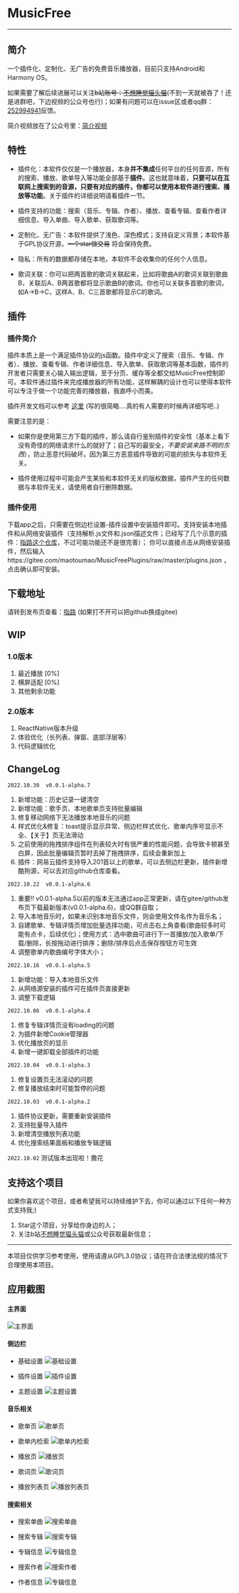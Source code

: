 # MusicFree
---
## 简介
一个插件化、定制化、无广告的免费音乐播放器，目前只支持Android和Harmony OS。

如果需要了解后续进展可以关注~~b站账号：[不想睡觉猫头猫](https://space.bilibili.com/12866223)~~(不到一天就被吞了！还是进群吧，下边视频的公众号也行)；如果有问题可以在issue区或者qq群：[252994941](https://jq.qq.com/?_wv=1027&k=igip9n4T)反馈。

简介视频放在了公众号里：[简介视频](https://mp.weixin.qq.com/s/sH_2vRm7EyBGgWggkJmsdg)

## 特性
- 插件化：本软件仅仅是一个播放器，本身**并不集成**任何平台的任何音源，所有的搜索、播放、歌单导入等功能全部基于**插件**。这也就意味着，**只要可以在互联网上搜索到的音源，只要有对应的插件，你都可以使用本软件进行搜索、播放等功能**。关于插件的详细说明请看插件一节。

- 插件支持的功能：搜索（音乐、专辑、作者）、播放、查看专辑、查看作者详细信息、导入单曲、导入歌单、获取歌词等。

- 定制化、无广告：本软件提供了浅色、深色模式；支持自定义背景；本软件基于GPL协议开源，~~一个star做交易~~ 将会保持免费。
- 隐私：所有的数据都存储在本地，本软件不会收集你的任何个人信息。
- 歌词关联：你可以把两首歌的歌词关联起来，比如将歌曲A的歌词关联到歌曲B，关联后A、B两首歌都将显示歌曲B的歌词。你也可以关联多首歌的歌词，如A->B->C，这样A、B、C三首歌都将显示C的歌词。

## 插件
### 插件简介
插件本质上是一个满足插件协议的js函数。插件中定义了搜索（音乐、专辑、作者）、播放、查看专辑、作者详细信息、导入歌单、获取歌词等基本函数，插件的开发者只需要关心输入输出逻辑，至于分页、缓存等全都交给MusicFree控制即可。本软件通过插件来完成播放器的所有功能，这样解耦的设计也可以使得本软件可以专注于做一个功能完善的播放器，我直呼小而美。

插件开发文档可以参考 [这里](http://blog.upup.fun/2022/09/15/%E5%BC%80%E5%8F%91MusicFree%E6%8F%92%E4%BB%B6/) (写的很简略....真的有人需要的时候再详细写吧..)


需要注意的是：
- 如果你是使用第三方下载的插件，那么请自行鉴别插件的安全性（基本上看下没有奇怪的网络请求什么的就好了；自己写的最安全，*不要安装来路不明的东西*），防止恶意代码破坏。因为第三方恶意插件导致的可能的损失与本软件无关。

- 插件使用过程中可能会产生某些和本软件无关的版权数据，插件产生的任何数据与本软件无关，请使用者自行删除数据。

### 插件使用
下载app之后，只需要在侧边栏设置-插件设置中安装插件即可。支持安装本地插件和从网络安装插件（支持解析.js文件和.json描述文件；已经写了几个示意的插件：[指路这个仓库](https://github.com/maotoumao/MusicFreePlugins)，不过可能功能还不是很完善）；
你可以直接点击从网络安装插件，然后输入https://gitee.com/maotoumao/MusicFreePlugins/raw/master/plugins.json ，点击确认即可安装。

## 下载地址
请转到发布页查看：[指路](https://github.com/maotoumao/MusicFree/releases) (如果打不开可以把github换成gitee)

## WIP
### 1.0版本
1. 最近播放 [0%]
2. 横屏适配 [0%]
3. 其他剩余功能
### 2.0版本
1. ReactNative版本升级
2. 体验优化（长列表、弹窗、底部浮层等）
3. 代码逻辑优化

## ChangeLog
`2022.10.30  v0.0.1-alpha.7`
1. 新增功能：历史记录一键清空
2. 新增功能：歌手页、本地歌单页支持批量编辑
3. 修复移动网络下无法播放本地音乐的问题
4. 样式优化&修复：toast提示显示异常、侧边栏样式优化、歌单内序号显示不全、【关于】页无法滑动
5. 之前使用的拖拽排序组件在列表较大时有很严重的性能问题，会导致卡顿甚至白屏，因此批量编辑页暂时去掉了拖拽排序，后续会重新加上
6. 插件：网易云插件支持导入201首以上的歌单，可以去侧边栏更新，插件新增酷狗源，可以去对应github仓库查看。

`2022.10.22  v0.0.1-alpha.6`
1. 重要!! v0.0.1-alpha.5以前的版本无法通过app正常更新，请在gitee/github发布页下载最新版本(v0.0.1-alpha.6)，或QQ群自取；
2. 导入本地音乐时，如果未识别本地音乐文件，则会使用文件名作为音乐名；
3. 自建歌单、专辑详情页增加批量选择功能，可点击右上角查看(歌曲较多时可能有点卡，后续优化)；使用方式：选中歌曲可进行下一首播放/加入歌单/下载/删除，长按拖动进行排序；删除/排序后点击保存按钮方可生效
4. 调整歌单内歌曲编号字体大小；

`2022.10.16  v0.0.1-alpha.5`
1. 新增功能：导入本地音乐文件
2. 从网络源安装的插件可在插件页直接更新
3. 调整下载逻辑

`2022.10.06  v0.0.1-alpha.4`
1. 修复专辑详情页没有loading的问题
2. 为插件新增Cookie管理器
3. 优化播放页的显示
4. 新增一键卸载全部插件的功能

`2022.10.04  v0.0.1-alpha.3`
1. 修复设置页无法滚动的问题
2. 修复播放结束时可能暂停的问题

`2022.10.03  v0.0.1-alpha.2`
1. 插件协议更新，需要重新安装插件
2. 支持批量导入插件
3. 新增清空播放列表功能
4. 优化搜索结果面板和播放专辑逻辑

`2022.10.02`
测试版本出现啦！撒花

## 支持这个项目
如果你喜欢这个项目，或者希望我可以持续维护下去，你可以通过以下任何一种方式支持我;)
1. Star这个项目，分享给你身边的人；
2. 关注b站[不想睡觉猫头猫](https://space.bilibili.com/12866223)或公众号获取最新信息；


---
本项目仅供学习参考使用，使用请遵从GPL3.0协议；请在符合法律法规的情况下合理使用本项目。


## 应用截图
#### 主界面
![主界面](./.imgs/main.jpg)

#### 侧边栏
- 基础设置
![基础设置](./.imgs/basic-setting.jpg)

- 插件设置
![插件设置](./.imgs/plugin-setting.jpg)

- 主题设置
![主题设置](./.imgs/theme-setting.jpg)

#### 音乐相关
- 歌单页
![歌单页](./.imgs/song-sheet.jpg)

- 歌单内检索
![歌单内检索](./.imgs/search-in-sheet.jpg)

- 播放页
![播放页](./.imgs/song-cover.jpg)

- 歌词页
![歌词页](./.imgs/song-lrc.jpg)

- 播放列表页
![播放列表页](./.imgs/play-list.jpg)

#### 搜索相关
- 搜索单曲
![搜索单曲](./.imgs/search.jpg)

- 搜索专辑
![搜索专辑](./.imgs/search-album.jpg)

- 专辑信息
![专辑信息](./.imgs/album-detail.jpg)

- 搜索作者
![搜索作者](./.imgs/search-artist.jpg)

- 作者信息
![专辑信息](./.imgs/artist-detail.jpg)
